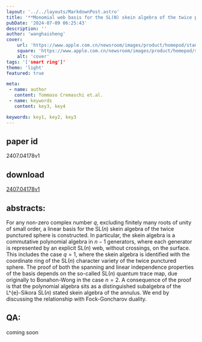 ```yaml
---
layout: '../../layouts/MarkdownPost.astro'
title: '**Monomial web basis for the SL(N) skein algebra of the twice punctured sphere**'
pubDate: '2024-07-09 06:25:43'
description: ''
author: 'wanghaisheng'
cover:
    url: 'https://www.apple.com.cn/newsroom/images/product/homepod/standard/Apple-HomePod-hero-230118_big.jpg.large_2x.jpg'
    square: 'https://www.apple.com.cn/newsroom/images/product/homepod/standard/Apple-HomePod-hero-230118_big.jpg.large_2x.jpg'
    alt: 'cover'
tags: '['smart ring']' 
theme: 'light'
featured: true

meta:
 - name: author
   content: Tommaso Cremaschi et.al.
 - name: keywords
   content: key3, key4

keywords: key1, key2, key3
---
```


## paper id
2407.04178v1
## download
[2407.04178v1](http://arxiv.org/abs/2407.04178v1)
## abstracts:
For any non-zero complex number $q$, excluding finitely many roots of unity of small order, a linear basis for the $\mathrm{SL}(n)$ skein algebra of the twice punctured sphere is constructed. In particular, the skein algebra is a commutative polynomial algebra in $n-1$ generators, where each generator is represented by an explicit $\mathrm{SL}(n)$ web, without crossings, on the surface. This includes the case $q=1$, where the skein algebra is identified with the coordinate ring of the $\mathrm{SL}(n)$ character variety of the twice punctured sphere. The proof of both the spanning and linear independence properties of the basis depends on the so-called $\mathrm{SL}(n)$ quantum trace map, due originally to Bonahon-Wong in the case $n=2$. A consequence of the proof is that the polynomial algebra sits as a distinguished subalgebra of the L\^{e}-Sikora $\mathrm{SL}(n)$ stated skein algebra of the annulus. We end by discussing the relationship with Fock-Goncharov duality.
## QA:
coming soon
